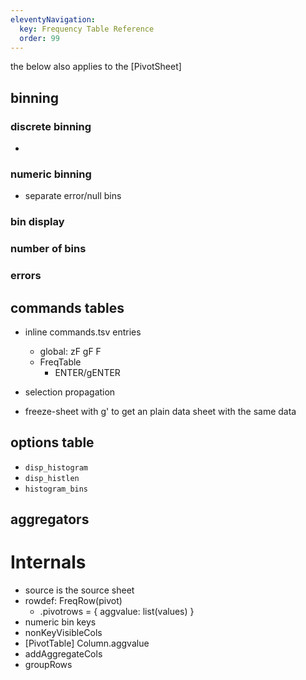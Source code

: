 ```yaml
---
eleventyNavigation:
  key: Frequency Table Reference
  order: 99
---
```


the below also applies to the [PivotSheet]

## binning

### discrete binning
-
### numeric binning
- separate error/null bins
### bin display
### number of bins
### errors

## commands tables
- inline commands.tsv entries
   - global: zF gF F
   - FreqTable
      - ENTER/gENTER

- selection propagation
- freeze-sheet with g' to get an plain data sheet with the same data

## options table

- `disp_histogram`
- `disp_histlen`
- `histogram_bins`

## aggregators

# Internals

- source is the source sheet
- rowdef: FreqRow(pivot)
  - .pivotrows = { aggvalue: list(values) }
- numeric bin keys
- nonKeyVisibleCols
- [PivotTable] Column.aggvalue
- addAggregateCols
- groupRows
